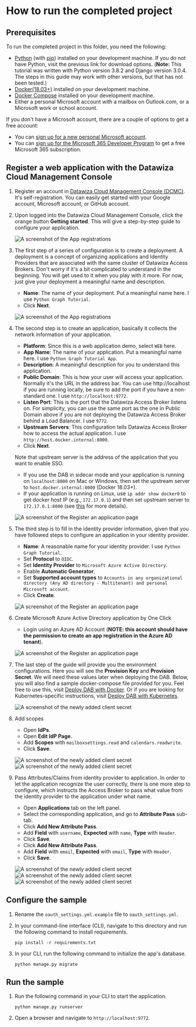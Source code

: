 # How to run the completed project

## Prerequisites

To run the completed project in this folder, you need the following:

- [Python](https://www.python.org/) (with [pip](https://pypi.org/project/pip/)) installed on your development machine. If you do not have Python, visit the previous link for download options. (**Note:** This tutorial was written with Python version 3.8.2 and Django version 3.0.4. The steps in this guide may work with other versions, but that has not been tested.)
- [Docker(18.03+)](https://docs.docker.com/get-docker/) installed on your development machine.
- [Docker Compose](https://docs.docker.com/compose/install/) installed on your development machine.
- Either a personal Microsoft account with a mailbox on Outlook.com, or a Microsoft work or school account.


If you don't have a Microsoft account, there are a couple of options to get a free account:

- You can [sign up for a new personal Microsoft account](https://signup.live.com/signup?wa=wsignin1.0&rpsnv=12&ct=1454618383&rver=6.4.6456.0&wp=MBI_SSL_SHARED&wreply=https://mail.live.com/default.aspx&id=64855&cbcxt=mai&bk=1454618383&uiflavor=web&uaid=b213a65b4fdc484382b6622b3ecaa547&mkt=E-US&lc=1033&lic=1).
- You can [sign up for the Microsoft 365 Developer Program](https://developer.microsoft.com/microsoft-365/dev-program) to get a free Microsoft 365 subscription.

## Register a web application with the Datawiza Cloud Management Console

1. Register an account in [Datawiza Cloud Management Console (DCMC)](http://console.datawiza.com/). It's self-registration. You can easily get started with your Google account, Microsoft account, or GitHub account.

1. Upon logged into the Datawiza Cloud Management Console, click the orange button **Getting started**. This will give a step-by-step guide to configure your application.

    ![A screenshot of the App registrations ](/tutorial/images/step1.png)

1. The first step of a series of configuration is to create a deployment. A deployment is a concept of organizing applications and Identity Providers that are associated with the same cluster of Datawiza Access Brokers. Don't worry if it's a bit complicated to understand in the beginning. You will get used to it when you play with it more. For now, just give your deployment a meaningful name and description.

    - **Name**: The name of your deployment. Put a meaningful name here. I use `Python Graph Tutorial`.
    - Click **Next**.

    ![A screenshot of the App registrations ](/tutorial/images/step2.png)

1. The second step is to create an application, basically it collects the network information of your application.

    - **Platform**: Since this is a web application demo, select `WEB` here.
    - **App Name**: The name of your application. Put a meaningful name here. I use `Python Graph Tutorial App`.
    - **Description**: A meaningful description for you to understand this application.
    - **Public Domain**: This is how your user will access your application. Normally it's the URL in the address bar. You can use http://localhost if you are running locally, be sure to add the port if you have a non-standard one. I use `http://localhost:9772`.
    - **Listen Port**: This is the port that the Datawiza Access Broker listens on. For simplicity, you can use the same port as the one in Public Domain above if you are not deploying the Datawiza Access Broker behind a Load Balancer. I use `9772`.
    - **Upstream Servers**: This configuration tells Datawiza Access Broker how to access the actual application. I use `http://host.docker.internal:8000`.
    - Click **Next**.

    Note that upstream server is the address of the application that you want to enable SSO.

    - If you use the DAB in sidecar mode and your application is running on `localhost:8000` on Mac or Windows, then set the upstream server to `host.docker.internal:8000` (Docker 18.03+).
    - If your application is running on Linux, use `ip addr show docker0` to get docker host IP (e.g., `172.17.0.1`) and then set upstream server to `172.17.0.1:8000` (see [this](https://stackoverflow.com/questions/24319662/from-inside-of-a-docker-container-how-do-i-connect-to-the-localhost-of-the-mach) for more details).

    ![A screenshot of the Register an application page](/tutorial/images/step3.png)

1. The third step is to fill in the identity provider information, given that you have followed steps to configure an application in your identity provider.

    - **Name**: A reasonable name for your identity provider. I use `Python Graph Tutorial`.
    - Set **Protocol** to `OIDC`.
    - Set **Identity Provider** to `Microsoft Azure Active Directory`.
    - Enable **Automatic Generator**.
    - Set **Supported account types** to `Accounts in any organizational directory (Any AD directory - Multitenant) and personal Microsoft account`.
    - Click **Create**.

    ![A screenshot of the Register an application page](/tutorial/images/step4.png)

1. Create Microsoft Azure Active Directory application by One Click

    - Login using an Azure AD Account (**NOTE: this account should have the permission to create an app registration in the Azure AD tenant**).

    ![A screenshot of the Register an application page](/tutorial/images/step5.png)

1. The last step of the guide will provide you the environment configurations. Here you will see the **Provision Key** and **Provision Secret**. We will need these values later when deploying the DAB. Below, you will also find a sample docker-compose file provided for you. Feel free to use this, visit [Deploy DAB with Docker](https://docs.datawiza.com/step-by-step/step3.html#important-step). Or if you are looking for Kubernetes-specific instructions, visit [Deploy DAB with Kubernetes](https://docs.datawiza.com/tutorial/web-app-AKS.html).

    ![A screenshot of the newly added client secret](/tutorial/images/step6.png)

1. Add scopes

    - Open **IdPs**.
    - Open **Edit IdP Page**.
    - Add **Scopes** with `mailboxsettings.read` and `calendars.readwrite`.
    - Click **Save**.

    ![A screenshot of the newly added client secret](/tutorial/images/step7.png)
    ![A screenshot of the newly added client secret](/tutorial/images/step8.png)

1. Pass Attributes/Claims from identity provider to application. In order to let the application recognize the user correctly, there is one more step to configure, which instructs the Access Broker to pass what value from the identity provider to the application under what name.

    - Open **Applications** tab on the left panel.
    - Select the corresponding application, and go to **Attribute Pass** sub-tab.
    - Click **Add New Attribute Pass**.
    - Add **Field** with `username`, **Expected** with `name`, **Type** with `Header`.
    - Click **Save**.
    - Click **Add New Attribute Pass**.
    - Add **Field** with `email`, **Expected** with `email`, **Type** with `Header`.
    - Click **Save**.

    ![A screenshot of the newly added client secret](/tutorial/images/step9.png)
    ![A screenshot of the newly added client secret](/tutorial/images/step10.png)
    ![A screenshot of the newly added client secret](/tutorial/images/step11.png)

## Configure the sample

1. Rename the `oauth_settings.yml.example` file to `oauth_settings.yml`.
1. In your command-line interface (CLI), navigate to this directory and run the following command to install requirements.

    ```Shell
    pip install -r requirements.txt
    ```

1. In your CLI, run the following command to initialize the app's database.

    ```Shell
    python manage.py migrate
    ```

## Run the sample

1. Run the following command in your CLI to start the application.

    ```Shell
    python manage.py runserver
    ```

1. Open a browser and navigate to `http://localhost:9772`.
